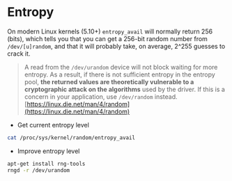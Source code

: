 # Entropy

On modern Linux kernels (5.10+) `entropy_avail` will normally return 256 (bits), which tells you that you can get a 256-bit random number from `/dev/[u]random`, and that it will probably take, on average, 2^255 guesses to crack it.

> A read from the `/dev/urandom` device will not block waiting for more entropy. As a result, if there is not sufficient entropy in the entropy pool, **the returned values are theoretically vulnerable to a cryptographic attack on the algorithms** used by the driver. If this is a concern in your application, use `/dev/random` instead.
[https://linux.die.net/man/4/random](https://linux.die.net/man/4/random)


* Get current entropy level
```sh
cat /proc/sys/kernel/random/entropy_avail
```


* Improve entropy level 
```sh
apt-get install rng-tools
rngd -r /dev/urandom
```